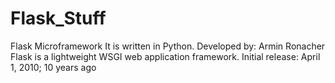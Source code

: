 # Flask_Stuff
Flask Microframework
It is written in Python.
Developed by: Armin Ronacher
Flask is a lightweight WSGI web application framework.
Initial release: April 1, 2010; 10 years ago